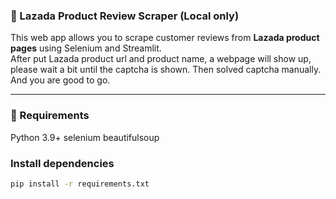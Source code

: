 ### 🛒 Lazada Product Review Scraper (Local only)

This web app allows you to scrape customer reviews from **Lazada product pages** using Selenium and Streamlit.  
After put Lazada product url and product name, a webpage will show up, please wait a bit until the captcha is shown.
Then solved captcha manually. And you are good to go.

---


### 🧰 Requirements
Python 3.9+
selenium
beautifulsoup

### Install dependencies

```bash
pip install -r requirements.txt

